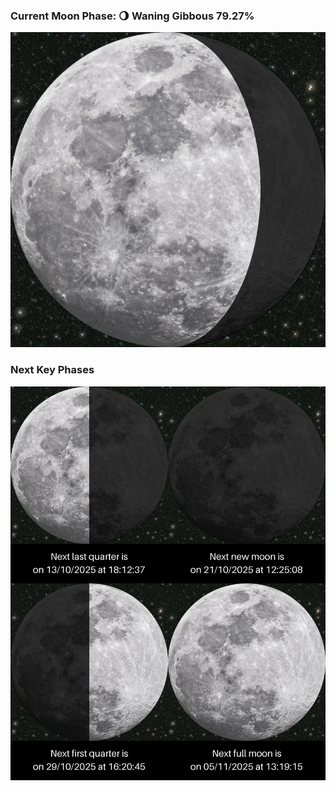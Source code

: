 ### Current Moon Phase: 🌖 Waning Gibbous 79.27%
![Moon Phase](moonphase.png)
### Next Key Phases
![Gallery](gallery.png)